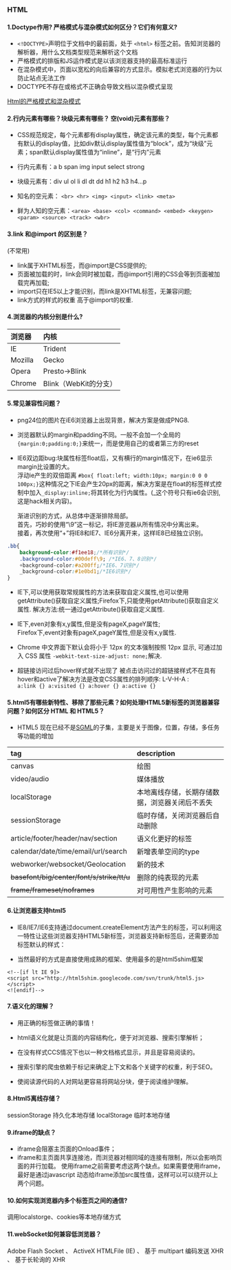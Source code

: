 ### HTML

#### 1.Doctype作用? 严格模式与混杂模式如何区分？它们有何意义?

* `<!DOCTYPE>`声明位于文档中的最前面，处于 `<html>` 标签之前。告知浏览器的解析器，用什么文档类型规范来解析这个文档
* 严格模式的排版和JS运作模式是以该浏览器支持的最高标准运行
* 在混杂模式中，页面以宽松的向后兼容的方式显示。模拟老式浏览器的行为以防止站点无法工作
* DOCTYPE不存在或格式不正确会导致文档以混杂模式呈现

[Html的严格模式和混杂模式](detail/html.md)

#### 2.行内元素有哪些？块级元素有哪些？ 空\(void\)元素有那些？

* CSS规范规定，每个元素都有display属性，确定该元素的类型，每个元素都有默认的display值，比如div默认display属性值为“block”，成为“块级”元素；span默认display属性值为“inline”，是“行内”元素

* 行内元素有：a b span img input select strong

* 块级元素有：div ul ol li dl dt dd h1 h2 h3 h4…p

* 知名的空元素： `<br> <hr> <img> <input> <link> <meta>`

* 鲜为人知的空元素：`<area> <base> <col> <command> <embed> <keygen> <param> <source> <track> <wbr>`

#### 3.link 和@import 的区别是？

\(不常用\)

* link属于XHTML标签，而@import是CSS提供的;
* 页面被加载的时，link会同时被加载，而@import引用的CSS会等到页面被加载完再加载;
* import只在IE5以上才能识别，而link是XHTML标签，无兼容问题;
* link方式的样式的权重 高于@import的权重. 

#### 4.浏览器的内核分别是什么?

| 浏览器 | 内核 |
| :--- | :--- |
| IE | Trident |
| Mozilla | Gecko |
| Opera | Presto-&gt;Blink |
| Chrome | Blink（WebKit的分支） |

#### 5.常见兼容性问题？

* png24位的图片在iE6浏览器上出现背景，解决方案是做成PNG8.

* 浏览器默认的margin和padding不同。一般不会加一个全局的`{margin:0;padding:0;}`来统一，而是使用自己的或者第三方的reset

* IE6双边距bug:块属性标签float后，又有横行的margin情况下，在ie6显示margin比设置的大。   
  浮动ie产生的双倍距离 `#box{ float:left; width:10px; margin:0 0 0 100px;}`这种情况之下IE会产生20px的距离，解决方案是在float的标签样式控制中加入`_display:inline;`将其转化为行内属性。\(\_这个符号只有ie6会识别,这是hack相关内容\)。

  渐进识别的方式，从总体中逐渐排除局部。   
  首先，巧妙的使用“\9”这一标记，将IE游览器从所有情况中分离出来。   
  接着，再次使用“+”将IE8和IE7、IE6分离开来，这样IE8已经独立识别。

```css
.bb{
    background-color:#f1ee18;/*所有识别*/
    .background-color:#00deff\9; /*IE6、7、8识别*/
    +background-color:#a200ff;/*IE6、7识别*/
    _background-color:#1e0bd1;/*IE6识别*/
} 
```

* IE下,可以使用获取常规属性的方法来获取自定义属性,也可以使用getAttribute\(\)获取自定义属性;Firefox下,只能使用getAttribute\(\)获取自定义属性. 解决方法:统一通过getAttribute\(\)获取自定义属性.

* IE下,even对象有x,y属性,但是没有pageX,pageY属性;   
  Firefox下,event对象有pageX,pageY属性,但是没有x,y属性.

* Chrome 中文界面下默认会将小于 12px 的文本强制按照 12px 显示, 可通过加入 CSS 属性 `-webkit-text-size-adjust: none;`解决.

* 超链接访问过后hover样式就不出现了 被点击访问过的超链接样式不在具有hover和active了解决方法是改变CSS属性的排列顺序: L-V-H-A :  
  `a:link {} a:visited {} a:hover {} a:active {}`

#### 5.html5有哪些新特性、移除了那些元素？如何处理HTML5新标签的浏览器兼容问题？如何区分 HTML 和 HTML5？

* HTML5 现在已经不是[SGML](http://baike.baidu.com/item/%E6%A0%87%E5%87%86%E9%80%9A%E7%94%A8%E7%BD%AE%E6%A0%87%E8%AF%AD%E8%A8%80/10471466?fromtitle=SGML&fromid=2901416)的子集，主要是关于图像，位置，存储，多任务等功能的增加

| tag | description |
| :--- | :--- |
| canvas | 绘图 |
| video/audio | 媒体播放 |
| localStorage | 本地离线存储，长期存储数据，浏览器关闭后不丢失 |
| sessionStorage | 临时存储，关闭浏览器后自动删除 |
| article/footer/header/nav/section | 语义化更好的标签 |
| calendar/date/time/email/url/search | 新增表单空间的type |
| webworker/websocket/Geolocation | 新的技术 |
| ~~basefont/big/center/font/s/strike/tt/u~~ | 删除的纯表现的元素 |
| ~~frame/frameset/noframes~~ | 对可用性产生影响的元素 |


#### 6.让浏览器支持html5

* IE8/IE7/IE6支持通过document.createElement方法产生的标签，可以利用这一特性让这些浏览器支持HTML5新标签，浏览器支持新标签后，还需要添加标签默认的样式：

* 当然最好的方式是直接使用成熟的框架、使用最多的是html5shim框架   
```
<!--[if lt IE 9]>
<script src="http://html5shim.googlecode.com/svn/trunk/html5.js></script> 
<![endif]--> 
```

#### 7.语义化的理解？

* 用正确的标签做正确的事情！

* html语义化就是让页面的内容结构化，便于对浏览器、搜索引擎解析；

* 在没有样式CCS情况下也以一种文档格式显示，并且是容易阅读的。

* 搜索引擎的爬虫依赖于标记来确定上下文和各个关键字的权重，利于SEO。

* 使阅读源代码的人对网站更容易将网站分块，便于阅读维护理解。

#### 8.Html5离线存储？

sessionStorage 持久化本地存储
localStorage   临时本地存储

#### 9.iframe的缺点？

* iframe会阻塞主页面的Onload事件；
* iframe和主页面共享连接池，而浏览器对相同域的连接有限制，所以会影响页面的并行加载。
使用iframe之前需要考虑这两个缺点。如果需要使用iframe，最好是通过javascript动态给iframe添加src属性值，这样可以可以绕开以上两个问题。

#### 10.如何实现浏览器内多个标签页之间的通信? 

调用localstorge、cookies等本地存储方式

#### 11.webSocket如何兼容低浏览器？

Adobe Flash Socket 、 ActiveX HTMLFile (IE) 、 基于 multipart 编码发送 XHR 、 基于长轮询的 XHR



